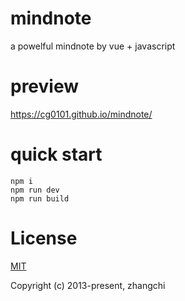 # mindnote

a powelful mindnote by vue + javascript

# preview

https://cg0101.github.io/mindnote/

# quick start

```
npm i
npm run dev
npm run build
```

# License

[MIT](https://opensource.org/licenses/MIT)

Copyright (c) 2013-present, zhangchi
